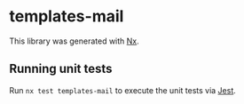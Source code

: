 # templates-mail

This library was generated with [Nx](https://nx.dev).

## Running unit tests

Run `nx test templates-mail` to execute the unit tests via [Jest](https://jestjs.io).

